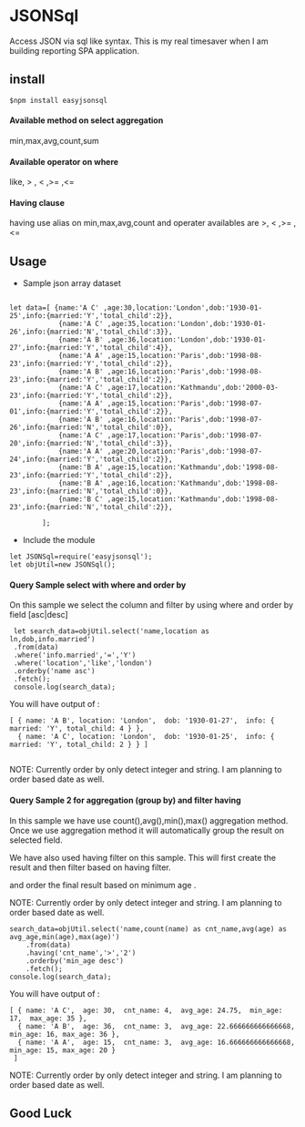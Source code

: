 # JSONSql
Access JSON via sql like syntax. This is my real timesaver
 when I am building reporting SPA application.

## install
```
$npm install easyjsonsql
```
#### Available method on select aggregation
min,max,avg,count,sum

#### Available operator on where
like, > , < ,>= ,<= 

#### Having clause
having use alias on min,max,avg,count and operater availables are >, < ,>= ,<=  


## Usage

* Sample json array dataset
```

let data=[ {name:'A C' ,age:30,location:'London',dob:'1930-01-25',info:{married:'Y','total_child':2}},
            {name:'A C' ,age:35,location:'London',dob:'1930-01-26',info:{married:'N','total_child':3}},
            {name:'A B' ,age:36,location:'London',dob:'1930-01-27',info:{married:'Y','total_child':4}},
            {name:'A A' ,age:15,location:'Paris',dob:'1998-08-23',info:{married:'Y','total_child':2}},
            {name:'A B' ,age:16,location:'Paris',dob:'1998-08-23',info:{married:'Y','total_child':2}},
            {name:'A C' ,age:17,location:'Kathmandu',dob:'2000-03-23',info:{married:'Y','total_child':2}},
            {name:'A A' ,age:15,location:'Paris',dob:'1998-07-01',info:{married:'Y','total_child':2}},
            {name:'A B' ,age:16,location:'Paris',dob:'1998-07-26',info:{married:'N','total_child':0}},
            {name:'A C' ,age:17,location:'Paris',dob:'1998-07-20',info:{married:'N','total_child':3}},
            {name:'A A' ,age:20,location:'Paris',dob:'1998-07-24',info:{married:'Y','total_child':2}},
            {name:'B A' ,age:15,location:'Kathmandu',dob:'1998-08-23',info:{married:'Y','total_child':2}},
            {name:'B A' ,age:16,location:'Kathmandu',dob:'1998-08-23',info:{married:'N','total_child':0}},
            {name:'B C' ,age:15,location:'Kathmandu',dob:'1998-08-23',info:{married:'N','total_child':2}},

        ];
```

* Include the module
```
let JSONSql=require('easyjsonsql');
let objUtil=new JSONSql();
```

 
 ####  Query Sample select with where and order by 
 On this sample we select the column and filter by using where and
  order by field [asc|desc]
 
```  
 let search_data=objUtil.select('name,location as ln,dob,info.married')
 .from(data)
 .where('info.married','=','Y')
 .where('location','like','london')
 .orderby('name asc')
 .fetch();
 console.log(search_data);
```
You will have output of :
```
[ { name: 'A B', location: 'London',  dob: '1930-01-27',  info: { married: 'Y', total_child: 4 } },
  { name: 'A C', location: 'London',  dob: '1930-01-25',  info: { married: 'Y', total_child: 2 } } ]


```
NOTE: Currently order by only detect integer and string. I am planning to order based date as well.

####  Query Sample 2 for aggregation (group by) and filter having
In this sample we have use count(),avg(),min(),max()  aggregation method.
Once we use aggregation method it will automatically group the result on selected field.

We have also used having filter on this sample. This will first create the result and then
 filter based on having filter. 
 
 and order the final result based on minimum age .
 
 NOTE: Currently order by only detect integer and string. I am planning to order based date as well.
 

```
search_data=objUtil.select('name,count(name) as cnt_name,avg(age) as avg_age,min(age),max(age)')
    .from(data)
    .having('cnt_name','>','2')
    .orderby('min_age desc')
    .fetch();
console.log(search_data);
```
You will have output of :
```
[ { name: 'A C',  age: 30,  cnt_name: 4,  avg_age: 24.75,  min_age: 17,  max_age: 35 },
  { name: 'A B',  age: 36,  cnt_name: 3,  avg_age: 22.666666666666668,   min_age: 16, max_age: 36 },
  { name: 'A A',  age: 15,  cnt_name: 3,  avg_age: 16.666666666666668,   min_age: 15, max_age: 20 } 
 ]
```



NOTE: Currently order by only detect integer and string. I am planning to order based date as well.


## Good Luck